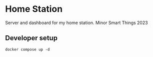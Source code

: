 # Home Station
Server and dashboard for my home station. Minor Smart Things 2023

## Developer setup

`docker compose up -d`
